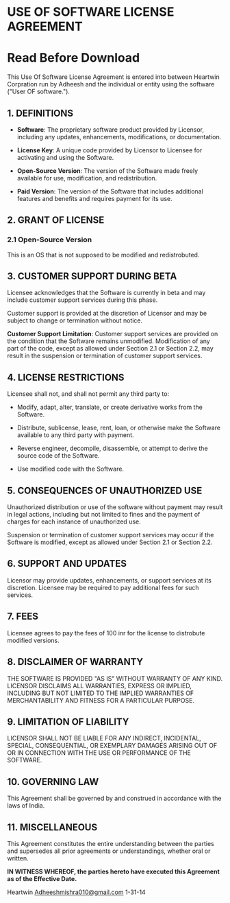 # USE OF SOFTWARE LICENSE AGREEMENT
# Read Before Download
This Use Of Software License Agreement is entered into between Heartwin Corpration run by Adheesh and the individual or entity using the software ("User OF software.").

## 1. DEFINITIONS

- **Software**: The proprietary software product provided by Licensor, including any updates, enhancements, modifications, or documentation.
  
- **License Key**: A unique code provided by Licensor to Licensee for activating and using the Software.

- **Open-Source Version**: The version of the Software made freely available for use, modification, and redistribution.

- **Paid Version**: The version of the Software that includes additional features and benefits and requires payment for its use.

## 2. GRANT OF LICENSE

### 2.1 Open-Source Version

This is an OS that is not supposed to be modified and redistrobuted.

## 3. CUSTOMER SUPPORT DURING BETA

Licensee acknowledges that the Software is currently in beta and may include customer support services during this phase.

Customer support is provided at the discretion of Licensor and may be subject to change or termination without notice.

**Customer Support Limitation**: Customer support services are provided on the condition that the Software remains unmodified. Modification of any part of the code, except as allowed under Section 2.1 or Section 2.2, may result in the suspension or termination of customer support services.

## 4. LICENSE RESTRICTIONS

Licensee shall not, and shall not permit any third party to:

- Modify, adapt, alter, translate, or create derivative works from the Software.

- Distribute, sublicense, lease, rent, loan, or otherwise make the Software available to any third party with payment.

- Reverse engineer, decompile, disassemble, or attempt to derive the source code of the Software.

- Use modified code with the Software.

## 5. CONSEQUENCES OF UNAUTHORIZED USE

Unauthorized distribution or use of the software without payment may result in legal actions, including but not limited to fines and the payment of charges for each instance of unauthorized use.

Suspension or termination of customer support services may occur if the Software is modified, except as allowed under Section 2.1 or Section 2.2.

## 6. SUPPORT AND UPDATES

Licensor may provide updates, enhancements, or support services at its discretion. Licensee may be required to pay additional fees for such services.

## 7. FEES

Licensee agrees to pay the fees of 100 inr for the license to distrobute modified versions.

## 8. DISCLAIMER OF WARRANTY

THE SOFTWARE IS PROVIDED "AS IS" WITHOUT WARRANTY OF ANY KIND. LICENSOR DISCLAIMS ALL WARRANTIES, EXPRESS OR IMPLIED, INCLUDING BUT NOT LIMITED TO THE IMPLIED WARRANTIES OF MERCHANTABILITY AND FITNESS FOR A PARTICULAR PURPOSE.

## 9. LIMITATION OF LIABILITY

LICENSOR SHALL NOT BE LIABLE FOR ANY INDIRECT, INCIDENTAL, SPECIAL, CONSEQUENTIAL, OR EXEMPLARY DAMAGES ARISING OUT OF OR IN CONNECTION WITH THE USE OR PERFORMANCE OF THE SOFTWARE.

## 10. GOVERNING LAW

This Agreement shall be governed by and construed in accordance with the laws of India.

## 11. MISCELLANEOUS

This Agreement constitutes the entire understanding between the parties and supersedes all prior agreements or understandings, whether oral or written.

**IN WITNESS WHEREOF, the parties hereto have executed this Agreement as of the Effective Date.**

Heartwin
Adheeshmishra010@gmail.com
1-31-14
